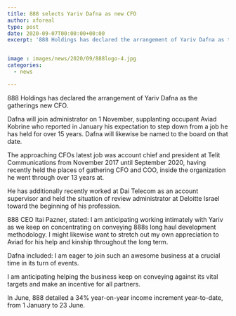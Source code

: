 ```yaml
---
title: 888 selects Yariv Dafna as new CFO
author: xforeal 
type: post
date: 2020-09-07T00:00:00+00:00
excerpt: '888 Holdings has declared the arrangement of Yariv Dafna as the gatherings new CFO '


image : images/news/2020/09/888logo-4.jpg
categories:
  - news

---
```

888 Holdings has declared the arrangement of Yariv Dafna as the gatherings new CFO. 

Dafna will join administrator on 1 November, supplanting occupant Aviad Kobrine who reported in January his expectation to step down from a job he has held for over 15 years. Dafna will likewise be named to the board on that date. 

The approaching CFOs latest job was account chief and president at Telit Communications from November 2017 until September 2020, having recently held the places of gathering CFO and COO, inside the organization he went through over 13 years at. 

He has additionally recently worked at Dai Telecom as an account supervisor and held the situation of review administrator at Deloitte Israel toward the beginning of his profession. 

888 CEO Itai Pazner, stated: I am anticipating working intimately with Yariv as we keep on concentrating on conveying 888s long haul development methodology. I might likewise want to stretch out my own appreciation to Aviad for his help and kinship throughout the long term. 

Dafna included: I am eager to join such an awesome business at a crucial time in its turn of events. 

I am anticipating helping the business keep on conveying against its vital targets and make an incentive for all partners. 

In June, 888 detailed a 34&percnt; year-on-year income increment year-to-date, from 1 January to 23 June.